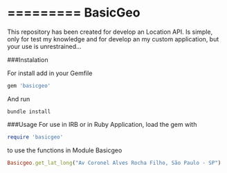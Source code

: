=========
BasicGeo
=========

This repository has been created for develop an Location API.
Is simple, only for test my knowledge and for develop an my custom application, but your use is unrestrained...

###Instalation

For install add in your Gemfile
```ruby
gem 'basicgeo'
```

And run

```console
bundle install 
```

###Usage
For use in IRB or in Ruby Application, load the gem with

```ruby
require 'basicgeo'
```

to use the functions in Module Basicgeo 
```ruby
Basicgeo.get_lat_long("Av Coronel Alves Rocha Filho, São Paulo - SP")
```






